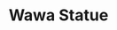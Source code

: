 ---
pid: LLG171
title: Wawa Statue
location_transcription: in place of the Rocky state (Art museum)
zipcode: '19103'
outside_phl: 
neighborhood: Rittenhouse Square,Avenue of The Arts,Logan Square,Fitler Square
age: '15'
age_range: 13-19
instagram: 
image_file_name: LLG_171.jpg
proposal_transcription: WAWA
topic: Wawa
topic_summary: '0'
type: Sculpture Statue
keywords_other: Rocky, Art Museum Steps
credit: Flora Kerner
image_labels: 
twitter: 
facebook: 
permalink: "/monuments/llg171/"
layout: item-page
---